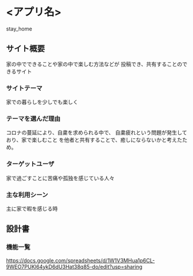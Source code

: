 # <アプリ名>
stay_home

## サイト概要
家の中でできることや家の中で楽しむ方法などが
投稿でき、共有することのできるサイト

### サイトテーマ
家での暮らしを少しでも楽しく

### テーマを選んだ理由
コロナの蔓延により、自粛を求められる中で、
自粛疲れという問題が発生しており、家で楽しむこと
を他者と共有することで、癒しにならないかと考えたため。

### ターゲットユーザ
家で過ごすことに苦痛や孤独を感じている人々

### 主な利用シーン
主に家で暇を感じる時

## 設計書

### 機能一覧
https://docs.google.com/spreadsheets/d/1W1V3MHua1p6CL-9WEO7PUKl64ykD6dU3Hat38q85-do/edit?usp=sharing